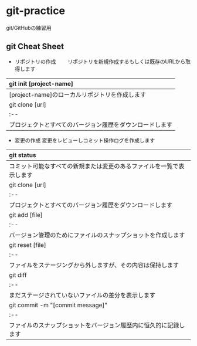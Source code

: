 # git-practice
git/GitHubの練習用

## git Cheat Sheet

- リポジトリの作成
　　リポジトリを新規作成するもしくは既存のURLから取得します
  
|git init [project-name]|
|:--|
|[project-name]のローカルリポジトリを作成します|
|git clone [url]|
|:--|
|プロジェクトとすべてのバージョン履歴をダウンロードします|

- 変更の作成
   変更をレビューしコミット操作ログを作成します
   
|git status|
|:--|
|コミット可能なすべての新規または変更のあるファイルを一覧で表示します|
|git clone [url]|
|:--|
|プロジェクトとすべてのバージョン履歴をダウンロードします|
|git add [file]|
|:--|
|バージョン管理のためにファイルのスナップショットを作成します|
|git reset [file]|
|:--|
|ファイルをステージングから外しますが、その内容は保持します|
|git diff|
|:--|
|まだステージされていないファイルの差分を表示します|
|git commit -m "[commit message]"|
|:--|
|ファイルのスナップショットをバージョン履歴内に恒久的に記録します|
